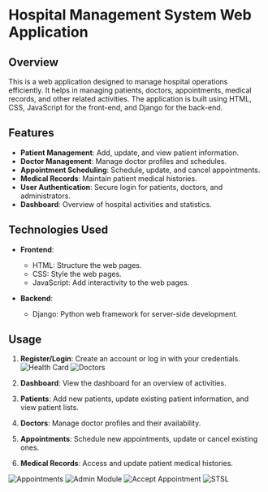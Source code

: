 # Hospital Management System Web Application

## Overview

This is a web application designed to manage hospital operations efficiently. It helps in managing patients, doctors, appointments, medical records, and other related activities. The application is built using HTML, CSS, JavaScript for the front-end, and Django for the back-end.

## Features

- **Patient Management**: Add, update, and view patient information.
- **Doctor Management**: Manage doctor profiles and schedules.
- **Appointment Scheduling**: Schedule, update, and cancel appointments.
- **Medical Records**: Maintain patient medical histories.
- **User Authentication**: Secure login for patients, doctors, and administrators.
- **Dashboard**: Overview of hospital activities and statistics.

## Technologies Used

- **Frontend**:
  - HTML: Structure the web pages.
  - CSS: Style the web pages.
  - JavaScript: Add interactivity to the web pages.

- **Backend**:
  - Django: Python web framework for server-side development.

## Usage

1. **Register/Login**: Create an account or log in with your credentials.
![Health Card](https://github.com/Shashank04Tiwari/STSL--Hospital-Management-System-/assets/87411996/3b0436e0-a11a-46f5-bdd6-879a5a9bdaef)
![Doctors](https://github.com/Shashank04Tiwari/STSL--Hospital-Management-System-/assets/87411996/e0252f48-2390-4d54-8725-3e5140e8e200)

2. **Dashboard**: View the dashboard for an overview of activities.

3. **Patients**: Add new patients, update existing patient information, and view patient lists.
4. **Doctors**: Manage doctor profiles and their availability.
5. **Appointments**: Schedule new appointments, update or cancel existing ones.
6. **Medical Records**: Access and update patient medical histories.





![Appointments](https://github.com/Shashank04Tiwari/STSL--Hospital-Management-System-/assets/87411996/78048e41-6b6a-473f-901a-71b01b6b2e65)
![Admin Module](https://github.com/Shashank04Tiwari/STSL--Hospital-Management-System-/assets/87411996/4fccb75f-30ee-4d27-a4b9-b038feadb5e4)
![Accept Appointment](https://github.com/Shashank04Tiwari/STSL--Hospital-Management-System-/assets/87411996/8d892e0e-8861-4c4a-9679-2874789c9d89)
![STSL](https://github.com/Shashank04Tiwari/STSL--Hospital-Management-System-/assets/87411996/be42f247-ff89-4ff1-ab41-d6d856d77e4e)
